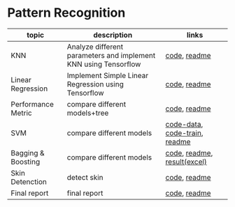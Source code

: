 Pattern Recognition
========
| topic | description | links | 
| -------- | -------- | -------- |
| KNN     | Analyze different parameters and implement KNN using Tensorflow| [code](./w1-knn/knn.ipynb), [readme](./w1-knn/README.md)    |
| Linear Regression     | Implement Simple Linear Regression using Tensorflow| [code](./w2-lr/simple_LR.ipynb), [readme](./w2-lr/README.md)    |
| Performance Metric  | compare different models+tree | [code](./w5/0414.ipynb), [readme](./w5/tree-report.pdf)    |
| SVM  | compare different models | [code-data](./svm/HW3-PR-06160485/0.dara_prepare.ipynb), [code-train](./svm/HW3-PR-06160485/1.train.ipynb),  [readme](./svm/HW3-PR-06160485/SVM-report.pdf)    |
| Bagging & Boosting  | compare different models | [code](./boosting/run.ipynb), [readme](./boosting/集成模型效能-3.pdf), [result(excel)](./boosting/方法效能比較.xlsx)    |
| Skin Detenction    | detect skin | [code](./w6/run.ipynb), [readme](./w6/膚色偵測.pdf)    |
| Final  report   | final report | [code](./final/run.ipynb), [readme](./final/期末報告-3.pdf)    |
